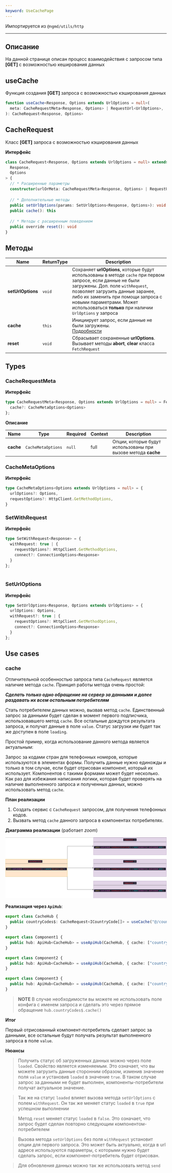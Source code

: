```yaml
---
keyword: UseCachePage
---
```


Импортируется из `@ngmd/utils/http`

---

## Описание

На данной странице описан процесс взаимодействия с запросом типа **[GET]** c возможностью кеширования данных

## useCache

Функция создания **[GET]** запроса с возможностью кэширования данных

```ts
function useCache<Response, Options extends UrlOptions = null>(
  meta: CacheRequestMeta<Response, Options> | RequestUrl<UrlOptions>,
): CacheRequest<Response, Options>
```

## CacheRequest

Класс **[GET]** запроса с возможностью кэширования данных

**Интерфейс**

```ts
class CacheRequest<Response, Options extends UrlOptions = null> extends FetchRequest<
  Response,
  Options
> {
  // * Расширенные параметры
  constructor(urlOrMeta: CacheRequestMeta<Response, Options> | RequestUrl<UrlOptions>) {}

  // * Дополнительные методы
  public setUrlOptions(params: SetUrlOptions<Response, Options>): void
  public cache(): this

  // * Методы с расширенным поведением
  public override reset(): void
}
```

## Методы

| Name | ReturnType | Description |
|----------|----------|----------|
| **setUrlOptions** | `void` | Сохраняет **urlOptions**, которые будут использованы в методе `cache` при первом запросе, если данные не были загружены. Доп. поле `withRequest`, позволяет загрузить данные заранее, либо их заменить при помощи запроса с новыми параметрами. Может использоваться **только** при наличии `UrlOptions` у запроса |
| **cache** | `this` | Инициирует запрос, если данные не были загружены.<br> [Подробности](/http/resources/use-cache#cache)  |
| **reset** | `void` | Сбрасывает сохраненные **urlOptions**. Вызывает методы **abort**, **clear** класса `FetchRequest` |

## Types

### CacheRequestMeta

**Интерфейс**

```ts
type CacheRequestMeta<Response, Options extends UrlOptions = null> = FetchRequestMeta<Response> & {
  cache?: CacheMetaOptions<Options>
};
```

**Описание**

| Name | Type | Required | Context | Description |
|----------|----------|----------|----------|----------|
| **cache** | `CacheMetaOptions` | `null` | <span class="tag" success>full</span> | Опции, которые будут использованы при вызове метода **cache** |

### CacheMetaOptions

**Интерфейс**

```ts
type CacheMetaOptions<Options extends UrlOptions = null> = {
  urlOptions?: Options,
  requestOptions?: HttpClient.GetMethodOptions,
}
```

### SetWithRequest

**Интерфейс**

```ts
type SetWithRequest<Response> = {
  withRequest: true | {
    requestOptions?: HttpClient.GetMethodOptions,
    connect?: ConnectionOptions<Response>
  }
};
 
```

### SetUrlOptions

**Интерфейс**

```ts
type SetUrlOptions<Response, Options extends UrlOptions> = {
  urlOptions: Options,
  withRequest?: true | {
    requestOptions?: HttpClient.GetMethodOptions,
    connect?: ConnectionOptions<Response>
  }
};
```

## Use cases

### cache 

Отличительной особенностью запроса типа `CacheRequest` является наличие метода `cache`. Принцип работы метода очень простой:

***Сделать только одно обращение на сервер за данными и далее раздавать их всем остальным потребителям***

Стать потребителем данных можно, вызвав метод `cache`. Единственный запрос за данными будет сделан в момент первого подписчика, использовавшего метод `cache`. Все остальные дождутся результата запроса, и получат данные в поле `value`. Статус загрузки им будет так же доступен в поле `loading`. 

Простой пример, когда использование данного метода является актуальным:

Запрос за кодами стран для телефонных номеров, которые используются в элементах формы. Получить данные нужно единожды и только в том случае, если будет отрисован компонент, который их использует. Компонентов с такими формами может будет несколько. Как раз для избежания написания логики, которая будет проверять на наличие выполненного запроса и полученных данных, можно использовать метод `cache`.

**План реализации**

1. Создать сервис с `CacheRequest` запросом, для получения телефонных кодов.
2. Вызвать метод `cache` данного запроса в компонентах потребителях.

**Диаграмма реализации** (работает *zoom*) 

![Cache method](assets/images/http/cache-method.jpg)

**Реализация через `ApiHub`**:

```ts name="cache.api.hub.ts" group="api-hub"
export class CacheHub {
  public countryCodes$: CacheRequest<ICountryCode[]> = useCache("@/country-codes");  
}
```

```ts name="component-1.ts" group="api-hub"
export class Component1 {
  public hub: ApiHub<CacheHub> = useApiHub(CacheHub, { cache: ["countryCodes$"] });  
}
```

```ts name="component-2.ts" group="api-hub"
export class Component2 {
  public hub: ApiHub<CacheHub> = useApiHub(CacheHub, { cache: ["countryCodes$"] }); 
}
```

```ts name="component-3.ts" group="api-hub"
export class Component3 {
  public hub: ApiHub<CacheHub> = useApiHub(CacheHub, { cache: ["countryCodes$"] });
}
```

> **NOTE**
> В случае необходимости вы можете не использовать поле конфига с именем запроса и сделать это через прямое обращение `hub.countryCodes$.cache()`

**Итог**

Первый отрисованный компонент-потребитель сделает запрос за данными, все остальные будут получать результат выполненного запроса в поле `value`.

**Нюансы**

> Получить статус об загруженных данных можно через поле `loaded`. Свойство является изменяемым. Это означает, что вы можете загрузить данные сторонним образом, изменив значение поля `value` и установив `loaded` в значение `true`. В таком случае запрос за данными не будет выполнен, компоненты-потребители получат актуальное значение.

> Так же на статус `loaded` влияет вызова метода `setUrlOptions` с полем `withRequest`. Он так же меняет статус  `loaded` в `true` при успешном выполнении

> Метод `reset` меняет статус `loaded` в `false`. Это означает, что запрос будет сделан повторно следующим компонентом-потребителем

> Вызова метода `setUrlOptions` без поля `withRequest` установит опции для первого запроса. Это может быть актуально, когда в url адресе используются параметры, с которыми нужно будет сделать запрос, если компонент-потребитель будет отрисован.

> Для обновления данных можно так же использовать метод `send` 


